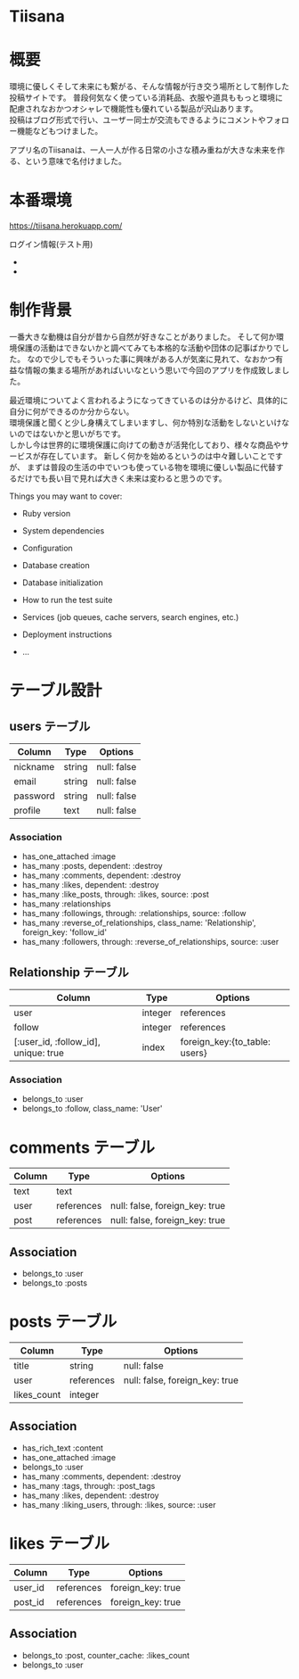 # Tiisana

# 概要

環境に優しくそして未来にも繋がる、そんな情報が行き交う場所として制作した投稿サイトです。 
普段何気なく使っている消耗品、衣服や道具ももっと環境に配慮されなおかつオシャレで機能性も優れている製品が沢山あります。    
投稿はブログ形式で行い、ユーザー同士が交流もできるようにコメントやフォロー機能などもつけました。

アプリ名のTiisanaは、一人一人が作る日常の小さな積み重ねが大きな未来を作る、という意味で名付けました。  

# 本番環境

https://tiisana.herokuapp.com/

ログイン情報(テスト用)  

- 
- 


# 制作背景

一番大きな動機は自分が昔から自然が好きなことがありました。
そして何か環境保護の活動はできないかと調べてみても本格的な活動や団体の記事ばかりでした。
なので少しでもそういった事に興味がある人が気楽に見れて、なおかつ有益な情報の集まる場所があればいいなという思いで今回のアプリを作成致しました。  

最近環境についてよく言われるようになってきているのは分かるけど、具体的に自分に何ができるのか分からない。   
環境保護と聞くと少し身構えてしまいますし、何か特別な活動をしないといけないのではないかと思いがちです。  
しかし今は世界的に環境保護に向けての動きが活発化しており、様々な商品やサービスが存在しています。 
新しく何かを始めるというのは中々難しいことですが、 まずは普段の生活の中でいつも使っている物を環境に優しい製品に代替するだけでも長い目で見れば大きく未来は変わると思うのです。





Things you may want to cover:

* Ruby version

* System dependencies

* Configuration

* Database creation

* Database initialization

* How to run the test suite

* Services (job queues, cache servers, search engines, etc.)

* Deployment instructions

* ...

# テーブル設計

## users テーブル

| Column        | Type     | Options     |
| ------------- | -------- | ----------- |
| nickname      | string   | null: false |
| email         | string   | null: false |
| password      | string   | null: false |
| profile       | text     | null: false |

### Association
- has_one_attached :image
- has_many :posts, dependent: :destroy
- has_many :comments, dependent: :destroy
- has_many :likes, dependent: :destroy
- has_many :like_posts, through: :likes, source: :post
- has_many :relationships
- has_many :followings, through: :relationships, source: :follow
- has_many :reverse_of_relationships, class_name: 'Relationship', foreign_key: 'follow_id'
- has_many :followers, through: :reverse_of_relationships, source: :user

## Relationship テーブル

| Column                               | Type       | Options                       |
| ------------------------------------ | ---------- | ----------------------------- |
| user                                 | integer    | references                    |
| follow                               | integer    | references                    |
| [:user_id, :follow_id], unique: true | index      | foreign_key:{to_table: users} |

### Association
- belongs_to :user
- belongs_to :follow, class_name: 'User'

# comments テーブル

| Column  | Type        | Options                        |
| ------- | ----------- | ------------------------------ |
| text    | text        |                                |
| user    | references  | null: false, foreign_key: true |
| post    | references  | null: false, foreign_key: true |


## Association

- belongs_to :user
- belongs_to :posts

# posts テーブル

| Column      | Type             | Options                        |
| ----------- | ---------------- | ------------------------------ |
| title       | string           | null: false                    |
| user        | references       | null: false, foreign_key: true |
| likes_count | integer          |                                |


## Association
- has_rich_text :content
- has_one_attached :image
- belongs_to :user
- has_many :comments, dependent: :destroy
- has_many :tags, through: :post_tags
- has_many :likes, dependent: :destroy
- has_many :liking_users, through: :likes, source: :user

# likes テーブル

| Column    | Type        | Options                      |
| --------- | ----------- | ---------------------------- |
| user_id   | references  | foreign_key: true            |
| post_id   | references  | foreign_key: true            |

## Association
- belongs_to :post, counter_cache: :likes_count
- belongs_to :user
